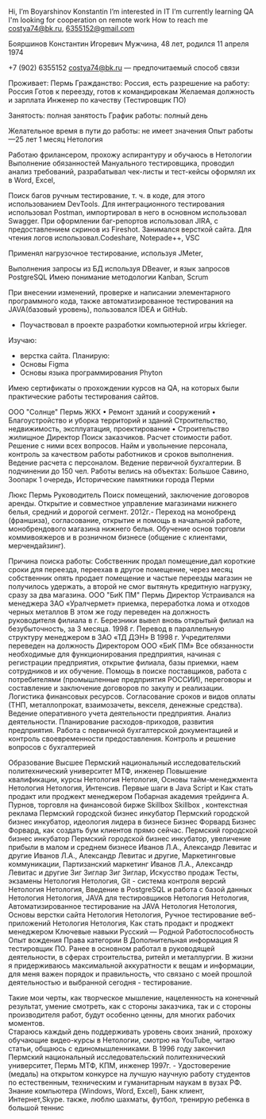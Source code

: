 Hi, I’m Boyarshinov Konstantin
I’m interested in IT
I’m currently learning QA
I'm looking for cooperation on remote work
How to reach me costya74@bk.ru, 6355152@gmail.com


Бояршинов Константин Игоревич
Мужчина, 48 лет, родился 11 апреля 1974

+7 (902) 6355152
costya74@bk.ru — предпочитаемый способ связи

Проживает: Пермь
Гражданство: Россия, есть разрешение на работу: Россия
Готов к переезду, готов к командировкам
Желаемая должность и зарплата
Инженер по качеству (Тестировщик ПО)

Занятость: полная занятость
График работы: полный день

Желательное время в пути до работы: не имеет значения
Опыт работы —25 лет 1 месяц
Нетология

Работаю фрилансером, прохожу аспирантуру и обучаюсь в Нетологии
Выполнение обязанностей Мануального тестировщика, проводил анализ требований, разрабатывал чек-листы и тест-кейсы оформлял их в Word, Excel, 

Поиск багов ручным тестирование, т. ч. в коде, для этого использованием DevTools. Для интеграционного тестирования использовал Postman, импортировал в него в основном использовал Swagger.
При оформлении баг-репортов использовал JIRA, с предоставлением скринов из Fireshot. 
Занимался версткой сайта. Для чтения логов использовал.Codeshare, Notepade++, VSC

Применял нагрузочное  тестирование, используя JMeter, 

Выполнения запросы из БД используя DBeaver, и язык запросов PostgreSQL
Имею понимание методологии Kanban,  Scrum

При внесении изменений, проверке и написании элементарного программного кода, также автоматизированное тестирования на JAVA(базовый уровень),  пользовался IDEA и GitHub.

-  Поучаствовал в проекте разработки компьютерной игры kkrieger. 

Изучаю:
- верстка сайта. 
Планирую:
 - Основы Figma
- Основы языка программирования Phyton

Имею сертификаты о прохождении курсов на QA, на которых были практические работы тестирования сайтов.

ООО "Солнце"
Пермь
ЖКХ
• Ремонт зданий и сооружений
• Благоустройство и уборка территорий и зданий
Строительство, недвижимость, эксплуатация, проектирование
• Строительство жилищное
Директор
Поиск заказчиков. 
Расчет стоимости работ. Решение с ними всех вопросов. Найм и увольнение персонала, контроль за качеством работы работников и сроков выполнения. Ведение расчета с персоналом. Ведение первичной бухгалтерии.
В подчинении до 150 чел.
Работы велись на объектах:
 Большое Cавино, Зоопарк 1 очередь, Исторические памятники города Перми


Люкс
Пермь
Руководитель
Поиск помещений, заключение договоров аренды. Открытие и совместное управление магазинами нижнего белья, средний и дорогой сегмент.
2012г.- Переход на монобренд (франшиза), согласование, открытие и помощь в начальной работе, монобрендового магазина нижнего белья.
Обучение основ торговли коммивояжеров и в розничном бизнесе (общение с клиентами, мерчендайзинг).

Причина поиска работы: Собственник продал помещение,дал короткие сроки для переезда, переехав в другое помещение, через месяц собственник опять продает помещение и частые переезды магазин не получилось удержать, а второй не смог вытянуть кредитную нагрузку, сразу за два магазина.
ООО "БиК ПМ"
Пермь
Директор
Устраивался на менеджера ЗАО «Уралчермет» приемка, переработка лома и отходов черных металлов 
В этом же году переведен на должность руководителя филиала в г. Березники вывел вновь открытый филиал на безубыточность, за 3 месяца.
1998 г. Перевод в параллельную структуру менеджером в  ЗАО «ТД ДЭН»
В 1998 г. Учредителями переведен на должность Директором ООО «БиК ПМ»
Все обязанности необходимые для функционирования предприятия, начиная с регистрации предприятия, открытие филиала, базы приемки, наем сотрудников и их обучение.
     Помощь в поиске поставщиков, работа с потребителями (промышленные предприятия РОССИИ), переговоры и составление и заключение договоров по закупу и реализации. Логистика финансовых ресурсов.
Согласование сроков и видов оплаты (ТНП, металлопрокат, взаимозачеты, векселя, денежные средства).
Ведение оперативного учета деятельности предприятия. 
Анализ деятельности.
Планирование расходов-приходов, развития предприятия.
Работа с первичной бухгалтерской документацией и контроль своевременности предоставления.
Контроль и решение вопросов с бухгалтерией


Образование
Высшее
Пермский национальный исследовательский политехнический университет
МТФ, инженер
Повышение квалификации, курсы
Нетология 
Нетология, Основы тайм-менеджмента
Нетология
Нетология, Интенсив. Первые шаги в Java Script и Как стать продакт или проджект менеджером
Побарная академия трейдинга
А. Пурнов, торговля на финансовой бирже
	Skillbox 
	Skillbox , контекстная реклама
Пермский городской бизнес инкубатор
Пермский городской бизнес инкубатор, идеология лидера в бизнесе 
Бизнес Форвард
Бизнес Форвард, как создать бум клиентов прямо сейчас. 
Пермский городской бизнес инкубатор
Пермский городской бизнес инкубатор, увеличение прибыли в малом и среднем бизнесе 
Иванов Л.А., Александр Левитас и другие
Иванов Л.А., Александр Левитас и другие, Маркетинговые коммуникации, Партизанский маркетинг Иванов Л.А., Александр Левитас и другие
Зиг Зиглар
Зиг Зиглар, Искусство продаж 
Тесты, экзамены
Нетология
Нетология, Git - система контроля версий
Нетология
Нетология, Введение в PostgreSQL и работа с базой данных
Нетология
Нетология, JAVA для тестировщиков
Нетология
Нетология, Автоматизированное тестирование на JAVA
Нетология
Нетология, Основы верстки сайта
Нетология
Нетология, Ручное тестирование веб-приложений
Нетология
Нетология, Как стать продакт и проджект менеджером
Ключевые навыки
Русский — Родной
Работоспособность
Опыт вождения
Права категории B
Дополнительная информация
 Я тестировщик ПО. Ранее в основном работал в руководящей деятельности, в сферах строительства, ритейл и металлургии. 
  В жизни я придерживаюсь максимальной аккуратности к вещам и информации, для меня важен порядок и правильность, что связано с моей прошлой деятельностью и выбранной сегодня - тестирование. 

Такие мои черты, как творческое мышление, нацеленность на конечный результат, умение смотреть, как с стороны заказчика, так и с стороны производителя работ, будут особенно ценны, для многих рабочих моментов.  
  Стараюсь каждый день поддерживать уровень своих знаний, прохожу обучающие видео-курсы в Нетологии, смотрю на YouTube, читаю статьи, общаюсь с единомышленниками. 
В 1996 году закончил
Пермский национальный исследовательский политехнический университет, Пермь
МТФ, КПМ, инженер
1997г. - Удостоверение (медаль) на открытом конкурсе на лучшую научную работу студентов по естественным, техническим и гуманитарным наукам в вузах РФ.
Знание компьютера (Windows, Word, Excel), Банк клиент, Интернет,Skype.
также, люблю шахматы, футбол, тренирую ребенка в 
большой теннис 

